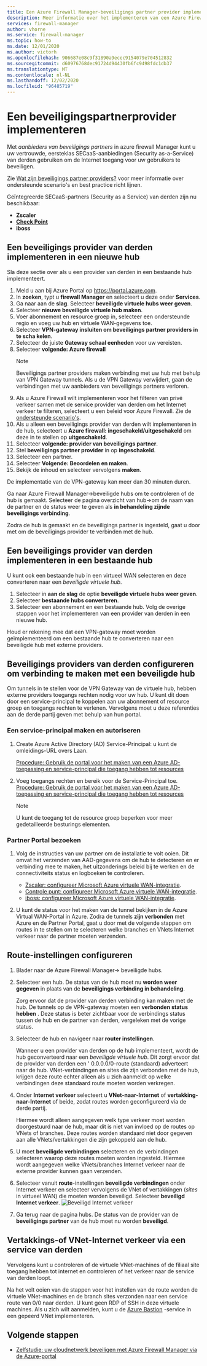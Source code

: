 ```yaml
---
title: Een Azure Firewall Manager-beveiligings partner provider implementeren
description: Meer informatie over het implementeren van een Azure Firewall Manager security partner provider met behulp van de Azure Portal.
services: firewall-manager
author: vhorne
ms.service: firewall-manager
ms.topic: how-to
ms.date: 12/01/2020
ms.author: victorh
ms.openlocfilehash: 906687e08c9f31890a9ecec9154079e704512832
ms.sourcegitcommit: d60976768dec91724d94430fb6fc9498fdc1db37
ms.translationtype: MT
ms.contentlocale: nl-NL
ms.lasthandoff: 12/02/2020
ms.locfileid: "96485719"
---
```

# <a name="deploy-a-security-partner-provider"></a>Een beveiligingspartnerprovider implementeren

Met *aanbieders van beveiligings partners* in azure firewall Manager kunt u uw vertrouwde, eersteklas SECaaS-aanbiedingen (Security as-a-Service) van derden gebruiken om de Internet toegang voor uw gebruikers te beveiligen.

Zie [Wat zijn beveiligings partner providers?](trusted-security-partners.md) voor meer informatie over ondersteunde scenario's en best practice richt lijnen.


Geïntegreerde SECaaS-partners (Security as a Service) van derden zijn nu beschikbaar: 

- **Zscaler**
- **[Check Point](check-point-overview.md)**
- **iboss**

## <a name="deploy-a-third-party-security-provider-in-a-new-hub"></a>Een beveiligings provider van derden implementeren in een nieuwe hub

Sla deze sectie over als u een provider van derden in een bestaande hub implementeert.

1. Meld u aan bij Azure Portal op https://portal.azure.com.
2. In **zoeken**, typt u **firewall Manager** en selecteert u deze onder **Services**.
3. Ga naar aan de **slag**. Selecteer **beveiligde virtuele hubs weer geven**.
4. Selecteer **nieuwe beveiligde virtuele hub maken**.
5. Voer abonnement en resource groep in, selecteer een ondersteunde regio en voeg uw hub en virtuele WAN-gegevens toe. 
6. Selecteer **VPN-gateway insluiten om beveiligings partner providers in te scha kelen**.
7. Selecteer de juiste **Gateway schaal eenheden** voor uw vereisten.
8. Selecteer **volgende: Azure firewall**
   > [!NOTE]
   > Beveiligings partner providers maken verbinding met uw hub met behulp van VPN Gateway tunnels. Als u de VPN Gateway verwijdert, gaan de verbindingen met uw aanbieders van beveiligings partners verloren.
9. Als u Azure Firewall wilt implementeren voor het filteren van privé verkeer samen met de service provider van derden om het Internet verkeer te filteren, selecteert u een beleid voor Azure Firewall. Zie de [ondersteunde scenario's](trusted-security-partners.md#key-scenarios).
10. Als u alleen een beveiligings provider van derden wilt implementeren in de hub, selecteert u **Azure firewall: ingeschakeld/uitgeschakeld** om deze in te stellen op **uitgeschakeld**. 
11. Selecteer  **volgende: provider van beveiligings partner**.
12. Stel **beveiligings partner provider** in op **ingeschakeld**. 
13. Selecteer een partner. 
14. Selecteer **Volgende: Beoordelen en maken**. 
15. Bekijk de inhoud en selecteer vervolgens **maken**.

De implementatie van de VPN-gateway kan meer dan 30 minuten duren.

Ga naar Azure Firewall Manager->beveiligde hubs om te controleren of de hub is gemaakt. Selecteer de pagina overzicht van hub->om de naam van de partner en de status weer te geven als **in behandeling zijnde beveiligings verbinding**.

Zodra de hub is gemaakt en de beveiligings partner is ingesteld, gaat u door met om de beveiligings provider te verbinden met de hub.

## <a name="deploy-a-third-party-security-provider-in-an-existing-hub"></a>Een beveiligings provider van derden implementeren in een bestaande hub

U kunt ook een bestaande hub in een virtueel WAN selecteren en deze converteren naar een *beveiligde virtuele hub*.

1. Selecteer in **aan de slag** de optie **beveiligde virtuele hubs weer geven**.
2. Selecteer **bestaande hubs converteren**.
3. Selecteer een abonnement en een bestaande hub. Volg de overige stappen voor het implementeren van een provider van derden in een nieuwe hub.

Houd er rekening mee dat een VPN-gateway moet worden geïmplementeerd om een bestaande hub te converteren naar een beveiligde hub met externe providers.

## <a name="configure-third-party-security-providers-to-connect-to-a-secured-hub"></a>Beveiligings providers van derden configureren om verbinding te maken met een beveiligde hub

Om tunnels in te stellen voor de VPN Gateway van de virtuele hub, hebben externe providers toegangs rechten nodig voor uw hub. U kunt dit doen door een service-principal te koppelen aan uw abonnement of resource groep en toegangs rechten te verlenen. Vervolgens moet u deze referenties aan de derde partij geven met behulp van hun portal.

### <a name="create-and-authorize-a-service-principal"></a>Een service-principal maken en autoriseren

1. Create Azure Active Directory (AD) Service-Principal: u kunt de omleidings-URL overs Laan. 

   [Procedure: Gebruik de portal voor het maken van een Azure AD-toepassing en service-principal die toegang hebben tot resources](../active-directory/develop/howto-create-service-principal-portal.md#register-an-application-with-azure-ad-and-create-a-service-principal)
2. Voeg toegangs rechten en bereik voor de Service-Principal toe.
   [Procedure: Gebruik de portal voor het maken van een Azure AD-toepassing en service-principal die toegang hebben tot resources](../active-directory/develop/howto-create-service-principal-portal.md#register-an-application-with-azure-ad-and-create-a-service-principal)

   > [!NOTE]
   > U kunt de toegang tot de resource groep beperken voor meer gedetailleerde besturings elementen.

### <a name="visit-partner-portal"></a>Partner Portal bezoeken

1. Volg de instructies van uw partner om de installatie te volt ooien. Dit omvat het verzenden van AAD-gegevens om de hub te detecteren en er verbinding mee te maken, het uitzonderings beleid bij te werken en de connectiviteits status en logboeken te controleren.

   - [Zscaler: configureer Microsoft Azure virtuele WAN-integratie](https://help.zscaler.com/zia/configuring-microsoft-azure-virtual-wan-integration).
   - [Controle punt: configureer Microsoft Azure virtuele WAN-integratie](https://sc1.checkpoint.com/documents/Infinity_Portal/WebAdminGuides/EN/CloudGuard-Connect-Azure-Virtual-WAN/Default.htm).
   - [iboss: configureer Microsoft Azure virtuele WAN-integratie](https://www.iboss.com/blog/securing-microsoft-azure-with-iboss-saas-network-security). 
   
2. U kunt de status voor het maken van de tunnel bekijken in de Azure Virtual WAN-Portal in Azure. Zodra de tunnels **zijn verbonden** met Azure en de Partner Portal, gaat u door met de volgende stappen om routes in te stellen om te selecteren welke branches en VNets Internet verkeer naar de partner moeten verzenden.

## <a name="configure-route-settings"></a>Route-instellingen configureren

1. Blader naar de Azure Firewall Manager-> beveiligde hubs. 
2. Selecteer een hub. De status van de hub moet nu **worden weer gegeven** in plaats van de **beveiligings verbinding in behandeling**.

   Zorg ervoor dat de provider van derden verbinding kan maken met de hub. De tunnels op de VPN-gateway moeten een **verbonden status hebben** . Deze status is beter zichtbaar voor de verbindings status tussen de hub en de partner van derden, vergeleken met de vorige status.
3. Selecteer de hub en navigeer naar **router instellingen**.

   Wanneer u een provider van derden op de hub implementeert, wordt de hub geconverteerd naar een *beveiligde virtuele hub*. Dit zorgt ervoor dat de provider van derden een ' 0.0.0.0/0-route (standaard) adverteert naar de hub. VNet-verbindingen en sites die zijn verbonden met de hub, krijgen deze route echter alleen als u zich aanmeldt op welke verbindingen deze standaard route moeten worden verkregen.
4. Onder **Internet verkeer** selecteert u **VNet-naar-Internet** of **vertakking-naar-Internet** of beide, zodat routes worden geconfigureerd via de derde partij.

   Hiermee wordt alleen aangegeven welk type verkeer moet worden doorgestuurd naar de hub, maar dit is niet van invloed op de routes op VNets of branches. Deze routes worden standaard niet door gegeven aan alle VNets/vertakkingen die zijn gekoppeld aan de hub.
5. U moet **beveiligde verbindingen** selecteren en de verbindingen selecteren waarop deze routes moeten worden ingesteld. Hiermee wordt aangegeven welke VNets/branches Internet verkeer naar de externe provider kunnen gaan verzenden.
6. Selecteer vanuit **route**-instellingen **beveiligde verbindingen** onder Internet verkeer en selecteer vervolgens de VNet of vertakkingen (*sites* in virtueel WAN) die moeten worden beveiligd. Selecteer **beveiligd Internet verkeer**.
   ![Beveiligd Internet verkeer](media/deploy-trusted-security-partner/secure-internet-traffic.png)
7. Ga terug naar de pagina hubs. De status van de provider van de **beveiligings partner** van de hub moet nu worden  **beveiligd**.

## <a name="branch-or-vnet-internet-traffic-via-third-party-service"></a>Vertakkings-of VNet-Internet verkeer via een service van derden

Vervolgens kunt u controleren of de virtuele VNet-machines of de filiaal site toegang hebben tot internet en controleren of het verkeer naar de service van derden loopt.

Na het volt ooien van de stappen voor het instellen van de route worden de virtuele VNet-machines en de branch sites verzonden naar een service route van 0/0 naar derden. U kunt geen RDP of SSH in deze virtuele machines. Als u zich wilt aanmelden, kunt u de [Azure Bastion](../bastion/bastion-overview.md) -service in een gepeerd VNet implementeren.

## <a name="next-steps"></a>Volgende stappen

- [Zelfstudie: uw cloudnetwerk beveiligen met Azure Firewall Manager via de Azure-portal](secure-cloud-network.md)